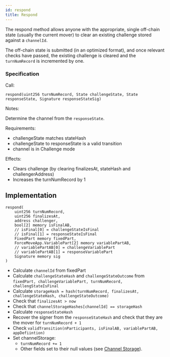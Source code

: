 ```yaml
---
id: respond
title: Respond
---
```


The respond method allows anyone with the appropriate, single off-chain state (usually the current mover) to clear an existing challenge stored against a `channelId`.

The off-chain state is submitted (in an optimized format), and once relevant checks have passed, the existing challenge is cleared and the `turnNumRecord` is incremented by one.

### Specification

Call:

`respond(uint256 turnNumRecord, State challengeState, State responseState, Signature responseStateSig)`

Notes:

Determine the channel from the `responseState`.

Requirements:

- challengeState matches stateHash
- challengeState to responseState is a valid transition
- channel is in Challenge mode

Effects:

- Clears challenge (by clearing finalizesAt, stateHash and challengerAddress)
- Increases the turnNumRecord by 1

## Implementation

```solidity
respond(
    uint256 turnNumRecord,
    uint256 finalizesAt,
    address challenger,
    bool[2] memory isFinalAB,
    // isFinal[0] = challengeStateIsFinal
    // isFinal[1] = responseStateIsFinal
    FixedPart memory fixedPart,
    ForceMoveApp.VariablePart[2] memory variablePartAB,
    // variablePartAB[0] = challengeVariablePart
    // variablePartAB[1] = responseVariablePart
    Signature memory sig
)
```

- Calculate `channelId` from fixedPart
- Calculate `challengeStateHash` and `challengeStateOutcome` from `fixedPart, challengeVariablePart, turnNumRecord, challengStateIsFinal`
- Calculate `storageHash = hash(turnNumRecord, finalizesAt, challengeStateHash, challengeStateOutcome)`
- Check that `finalizesAt > now`
- Check that `channelStorageHashes[channelId] == storageHash`
- Calculate `responseStateHash`
- Recover the signer from the `responseStateHash` and check that they are the mover for `turnNumRecord + 1`
- Check `validTransition(nParticipants, isFinalAB, variablePartAB, appDefiintion)`
- Set channelStorage:
  - `turnNumRecord += 1`
  - Other fields set to their null values (see [Channel Storage](./channel-storage)).
